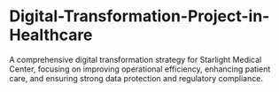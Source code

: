 # Digital-Transformation-Project-in-Healthcare
A comprehensive digital transformation strategy for Starlight Medical Center, focusing on improving operational efficiency, enhancing patient care, and ensuring strong data protection and regulatory compliance.  
